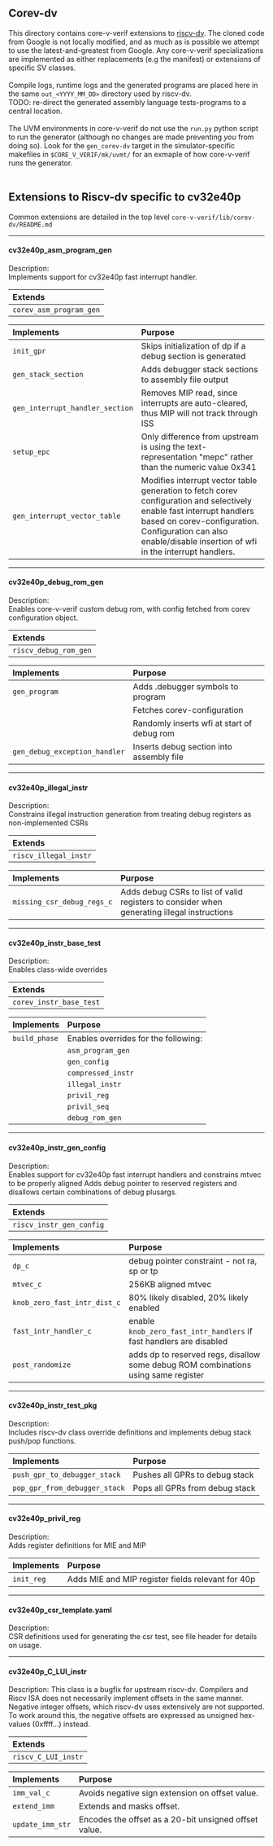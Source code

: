 ## Corev-dv
This directory contains core-v-verif extensions to [riscv-dv](https://github.com/google/riscv-dv).   The cloned code from Google is not locally
modified, and as much as is possible we attempt to use the latest-and-greatest from Google.  Any core-v-verif
specializations are implemented as either replacements (e.g the manifest) or extensions of specific SV classes.
<br><br>
Compile logs, runtime logs and the generated programs are placed here in the same `out_<YYYY_MM_DD>` directory used by riscv-dv.
<br>
TODO: re-direct the generated assembly language tests-programs to a central location.
<br><br>
The UVM environments in core-v-verif do not use the `run.py` python script to run the generator (although no changes are
made preventing _you_ from doing so).  Look for the `gen_corev-dv` target in the simulator-specific makefiles in `$CORE_V_VERIF/mk/uvmt/`
for an exmaple of how core-v-verif runs the generator.
<br><br>

## Extensions to Riscv-dv specific to cv32e40p
Common extensions are detailed in the top level `core-v-verif/lib/corev-dv/README.md`

--------------------------------------------------------------------------------

#### cv32e40p\_asm\_program\_gen
Description:<br>
Implements support for cv32e40p fast interrupt handler.

| Extends                 |
|:------------------------|
| `corev_asm_program_gen` |

| Implements                      | Purpose |
|:--------------------------------|:--------|
| `init_gpr`                      | Skips initialization of dp if a debug section is generated |
| `gen_stack_section`             | Adds debugger stack sections to assembly file output |
| `gen_interrupt_handler_section` | Removes MIP read, since interrupts are auto-cleared, thus MIP will not track through ISS |
| `setup_epc`                     | Only difference from upstream is using the text-representation "mepc" rather than the numeric value 0x341 <!-- (TODO: Why do we need this change? Apparently this function can be removed from our overrides without any impact) --> |
| `gen_interrupt_vector_table`    | Modifies interrupt vector table generation to fetch corev configuration and selectively enable fast interrupt handlers based on corev-configuration. Configuration can also enable/disable insertion of wfi in the interrupt handlers. |

--------------------------------------------------------------------------------

#### cv32e40p\_debug\_rom\_gen
Description:<br>
Enables core-v-verif custom debug rom, with config fetched from corev configuration object.

| Extends               |
|:----------------------|
| `riscv_debug_rom_gen` |

| Implements                    | Purpose |
|:------------------------------|:--------|
| `gen_program`                 | Adds .debugger symbols to program |
|                               | Fetches corev-configuration |
|                               | Randomly inserts wfi at start of debug rom |
| `gen_debug_exception_handler` | Inserts debug section into assembly file |

--------------------------------------------------------------------------------

#### cv32e40p\_illegal\_instr
Description:<br>
Constrains illegal instruction generation from treating debug registers as non-implemented CSRs

| Extends               |
|:----------------------|
| `riscv_illegal_instr` |

| Implements                 | Purpose |
|:---------------------------|:--------|
| `missing_csr_debug_regs_c` | Adds debug CSRs to list of valid registers to consider when generating illegal instructions  |

--------------------------------------------------------------------------------

#### cv32e40p\_instr\_base\_test
Description:<br>
Enables class-wide overrides

| Extends                 |
|:------------------------|
| `corev_instr_base_test` |

| Implements    | Purpose |
|:--------------|:--------|
| `build_phase` | Enables overrides for the following: |
|               | `asm_program_gen` |
|               | `gen_config` |
|               | `compressed_instr` |
|               | `illegal_instr` |
|               | `privil_reg` |
|               | `privil_seq` |
|               | `debug_rom_gen` |

--------------------------------------------------------------------------------

#### cv32e40p\_instr\_gen\_config
Description:<br>
Enables support for cv32e40p fast interrupt handlers and constrains mtvec to be properly aligned
Adds debug pointer to reserved registers and disallows certain combinations of debug plusargs.

| Extends                  |
|:-------------------------|
| `riscv_instr_gen_config` |

| Implements                   | Purpose |
|:-----------------------------|:--------|
| `dp_c`                       | debug pointer constraint - not ra, sp or tp |
| `mtvec_c`                    | 256KB aligned mtvec |
| `knob_zero_fast_intr_dist_c` | 80% likely disabled, 20% likely enabled |
| `fast_intr_handler_c`        | enable `knob_zero_fast_intr_handlers` if fast handlers are disabled |
| `post_randomize`             | adds dp to reserved regs, disallow some debug ROM combinations using same register |

--------------------------------------------------------------------------------

#### cv32e40p\_instr\_test\_pkg

Description:<br>
Includes riscv-dv class override definitions and implements debug stack push/pop functions.

| Implements                    | Purpose |
|:------------------------------|:--------|
| `push_gpr_to_debugger_stack`  | Pushes all GPRs to debug stack |
| `pop_gpr_from_debugger_stack` | Pops all GPRs from debug stack|

--------------------------------------------------------------------------------

#### cv32e40p\_privil\_reg

Description:<br>
Adds register definitions for MIE and MIP

| Implements | Purpose |
|:-----------|:--------|
| `init_reg` | Adds MIE and MIP register fields relevant for 40p |

--------------------------------------------------------------------------------

#### cv32e40p\_csr\_template.yaml

Description:<br>
CSR definitions used for generating the csr test, see file header for details on usage.

--------------------------------------------------------------------------------
#### cv32e40p\_C\_LUI\_instr
<!-- TODO: Remove this section when this fix has been upstreamed. -->

Description:
This class is a bugfix for upstream riscv-dv. Compilers and Riscv ISA does not necessarily
implement offsets in the same manner. Negative integer offsets, which riscv-dv uses
extensively are not supported. To work around this, the negative offsets are expressed
as unsigned hex-values (0xffff...) instead.

| Extends             |
|:--------------------|
| `riscv_C_LUI_instr` |


| Implements       | Purpose |
|:-----------------|:--------|
| `imm_val_c`      | Avoids negative sign extension on offset value. |
| `extend_imm`     | Extends and masks offset. |
| `update_imm_str` | Encodes the offset as a 20-bit unsigned offset value. |


<!--
--------------------------------------------------------------------------------
TODO Fix Upstreamed to riscv dv - this extension should no longer be needed
if hash is updated
--------------------------------------------------------------------------------
#### cv32e40p\_privileged\_common\_seq
extends:
riscv\_privileged\_common\_seq
overrides/adds:
setup\_mmode\_reg:
Fix for riscv-dv bug 
--------------------------------------------------------------------------------
TODO END
--------------------------------------------------------------------------------
-->
